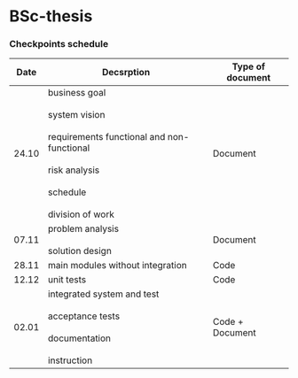 # BSc-thesis

### Checkpoints schedule
| Date  | Decsrption | Type of document |
| ------------- | ------------- | ------------- |
| 24.10  | business goal <br><br> system vision <br><br> requirements functional and non-functional <br><br> risk analysis <br><br> schedule <br><br> division of work  | Document  |
| 07.11  | problem analysis <br><br> solution design  | Document  |
| 28.11  | main modules without integration  | Code  |
| 12.12  | unit tests  | Code |
| 02.01  | integrated system and test <br><br> acceptance tests <br><br> documentation <br><br> instruction | Code + Document  |
